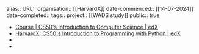 alias::
URL::
organisation:: [[HarvardX]] 
date-commenced:: [[14-07-2024]]
date-completed:: 
tags:: 
project:: [[WADS study]] 
public:: true

- [Course | CS50's Introduction to Computer Science | edX](https://learning.edx.org/course/course-v1:HarvardX+CS50+X/home)
- [HarvardX: CS50's Introduction to Programming with Python | edX](https://www.edx.org/learn/python/harvard-university-cs50-s-introduction-to-programming-with-python)
-
-